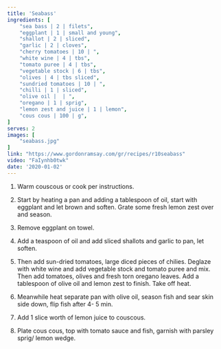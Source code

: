 ```yaml
---
title: 'Seabass'
ingredients: [
    "sea bass | 2 | filets",
    "eggplant | 1 | small and young",
    "shallot | 2 | sliced",
    "garlic | 2 | cloves",
    "cherry tomatoes | 10 | ",
    "white wine | 4 | tbs",
    "tomato puree | 4 | tbs",
    "vegetable stock | 6 | tbs",
    "olives | 4 | tbs sliced",
    "sundried tomatoes | 10 | ",
    "chilli | 1 | sliced",
    "olive oil |  | ",
    "oregano | 1 | sprig",
    "lemon zest and juice | 1 | lemon",
    "cous cous | 100 | g",
]
serves: 2
images: [
    "seabass.jpg"
]
link: "https://www.gordonramsay.com/gr/recipes/r10seabass"
video: "FaIynhb0twk"
date: '2020-01-02'
---
```


1. Warm couscous or cook per instructions. 

2. Start by heating a pan and adding a tablespoon of oil, start with eggplant and let brown and soften. Grate some fresh lemon zest over and season. 

3. Remove eggplant on towel.

4. Add a teaspoon of oil and add sliced shallots and garlic to pan, let soften.

5. Then add sun-dried tomatoes, large diced pieces of chilies. Deglaze with white wine and add vegetable stock and tomato puree and mix. Then add tomatoes, olives and fresh torn oregano leaves. Add a tablespoon of olive oil and lemon zest to finish. Take off heat. 

6. Meanwhile heat separate pan with olive oil, season fish and sear skin side down, flip fish after 4- 5 min.

7. Add 1 slice worth of lemon juice to couscous.

8. Plate cous cous, top with tomato sauce and fish, garnish with parsley sprig/ lemon wedge.
